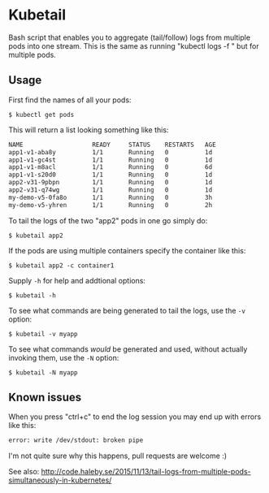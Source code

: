 # Kubetail

Bash script that enables you to aggregate (tail/follow) logs from multiple pods into one stream.
This is the same as running "kubectl logs -f <pod>" but for multiple pods.

## Usage

First find the names of all your pods:

    $ kubectl get pods

This will return a list looking something like this:

```bash
NAME                   READY     STATUS    RESTARTS   AGE
app1-v1-aba8y          1/1       Running   0          1d
app1-v1-gc4st          1/1       Running   0          1d
app1-v1-m8acl  		   1/1       Running   0          6d
app1-v1-s20d0  		   1/1       Running   0          1d
app2-v31-9pbpn         1/1       Running   0          1d
app2-v31-q74wg         1/1       Running   0          1d
my-demo-v5-0fa8o       1/1       Running   0          3h
my-demo-v5-yhren       1/1       Running   0          2h
```

To tail the logs of the two "app2" pods in one go simply do:

    $ kubetail app2

If the pods are using multiple containers specify the container like this:

    $ kubetail app2 -c container1

Supply `-h` for help and addtional options:

    $ kubetail -h

To see what commands are being generated to tail the logs, use the `-v` option:

    $ kubetail -v myapp

To see what commands _would_ be generated and used, without actually invoking 
them, use the `-N` option:

    $ kubetail -N myapp

## Known issues

When you press "ctrl+c" to end the log session you may end up with errors like this:

```bash
error: write /dev/stdout: broken pipe
```

I'm not quite sure why this happens, pull requests are welcome :)

See also: http://code.haleby.se/2015/11/13/tail-logs-from-multiple-pods-simultaneously-in-kubernetes/
